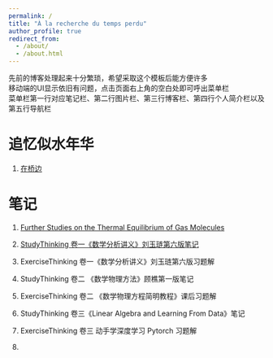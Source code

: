 ```yaml
---
permalink: /
title: "À la recherche du temps perdu"
author_profile: true
redirect_from: 
  - /about/
  - /about.html
---
```


先前的博客处理起来十分繁琐，希望采取这个模板后能方便许多  
移动端的UI显示依旧有问题，点击页面右上角的空白处即可呼出菜单栏  
菜单栏第一行对应笔记栏、第二行图片栏、第三行博客栏、第四行个人简介栏以及第五行导航栏  

追忆似水年华
======
1. [在桥边](https://github.com/latalealice/latalealice.github.io/blob/master/files/%E8%BF%BD%E5%BF%86%E4%BC%BC%E6%B0%B4%E5%B9%B4%E5%8D%8E.pdf)



笔记
======
1. [Further Studies on the Thermal Equilibrium of Gas Molecules](https://github.com/latalealice/latalealice.github.io/blob/master/files/boltzman.pdf)  

1. [StudyThinking 卷一《数学分析讲义》刘玉琏第六版笔记](https://github.com/latalealice/latalealice.github.io/blob/master/files/StudyThinking1.pdf)  

1. ExerciseThinking 卷一《数学分析讲义》刘玉琏第六版习题解  

1. StudyThinking 卷二 《数学物理方法》顾樵第一版笔记
   
1. ExerciseThinking 卷二 《数学物理方程简明教程》课后习题解   

1. StudyThinking 卷三《Linear Algebra and Learning From Data》笔记  

1. ExerciseThinking 卷三 动手学深度学习 Pytorch 习题解  







1. 



